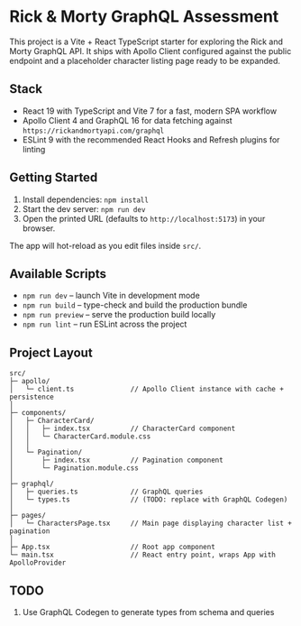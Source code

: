 # Rick & Morty GraphQL Assessment

This project is a Vite + React TypeScript starter for exploring the Rick and Morty GraphQL API. It ships with Apollo Client configured against the public endpoint and a placeholder character listing page ready to be expanded.

## Stack

- React 19 with TypeScript and Vite 7 for a fast, modern SPA workflow
- Apollo Client 4 and GraphQL 16 for data fetching against `https://rickandmortyapi.com/graphql`
- ESLint 9 with the recommended React Hooks and Refresh plugins for linting

## Getting Started

1. Install dependencies: `npm install`
2. Start the dev server: `npm run dev`
3. Open the printed URL (defaults to `http://localhost:5173`) in your browser.

The app will hot-reload as you edit files inside `src/`.

## Available Scripts

- `npm run dev` – launch Vite in development mode
- `npm run build` – type-check and build the production bundle
- `npm run preview` – serve the production build locally
- `npm run lint` – run ESLint across the project

## Project Layout

```
src/
├─ apollo/
│   └─ client.ts              // Apollo Client instance with cache + persistence
│
├─ components/
│   ├─ CharacterCard/
│   │   ├─ index.tsx          // CharacterCard component
│   │   └─ CharacterCard.module.css
│   │
│   └─ Pagination/
│       ├─ index.tsx          // Pagination component
│       └─ Pagination.module.css
│
├─ graphql/
│   ├─ queries.ts             // GraphQL queries
│   └─ types.ts               // (TODO: replace with GraphQL Codegen)
│
├─ pages/
│   └─ CharactersPage.tsx     // Main page displaying character list + pagination
│
├─ App.tsx                    // Root app component
└─ main.tsx                   // React entry point, wraps App with ApolloProvider

```

## TODO

1. Use GraphQL Codegen to generate types from schema and queries
